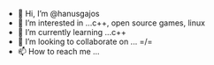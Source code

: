 - 👋 Hi, I’m @hanusgajos
- 👀 I’m interested in ...c++, open source games, linux
- 🌱 I’m currently learning ...c++
- 💞️ I’m looking to collaborate on ... =/=
- 📫 How to reach me ...

<!---
hanusgajos/hanusgajos is a ✨ special ✨ repository because its `README.md` (this file) appears on your GitHub profile.
You can click the Preview link to take a look at your changes.
--->
